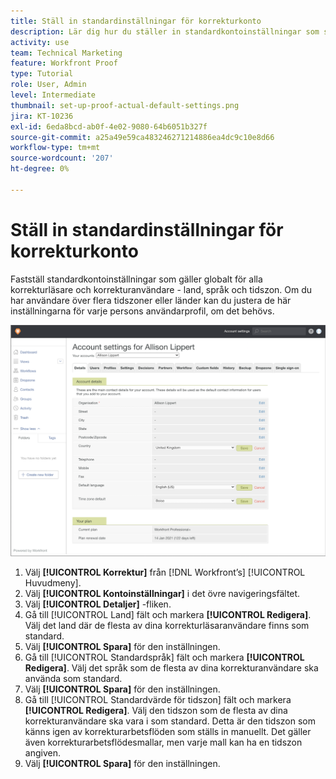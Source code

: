 ```yaml
---
title: Ställ in standardinställningar för korrekturkonto
description: Lär dig hur du ställer in standardkontoinställningar som ska gälla globalt för alla korrekturläsare och korrekturanvändare.
activity: use
team: Technical Marketing
feature: Workfront Proof
type: Tutorial
role: User, Admin
level: Intermediate
thumbnail: set-up-proof-actual-default-settings.png
jira: KT-10236
exl-id: 6eda8bcd-ab0f-4e02-9080-64b6051b327f
source-git-commit: a25a49e59ca483246271214886ea4dc9c10e8d66
workflow-type: tm+mt
source-wordcount: '207'
ht-degree: 0%

---
```


# Ställ in standardinställningar för korrekturkonto

Fastställ standardkontoinställningar som gäller globalt för alla korrekturläsare och korrekturanvändare - land, språk och tidszon. Om du har användare över flera tidszoner eller länder kan du justera de här inställningarna för varje persons användarprofil, om det behövs.

![Fönstret Kontoinställningar för korrektur](assets/proof-system-setups-default-account-settings.png)

1. Välj **[!UICONTROL Korrektur]** från [!DNL Workfront’s] [!UICONTROL Huvudmeny].
1. Välj **[!UICONTROL Kontoinställningar]** i det övre navigeringsfältet.
1. Välj **[!UICONTROL Detaljer]** -fliken.
1. Gå till [!UICONTROL Land] fält och markera **[!UICONTROL Redigera]**. Välj det land där de flesta av dina korrekturläsaranvändare finns som standard.
1. Välj **[!UICONTROL Spara]** för den inställningen.
1. Gå till [!UICONTROL Standardspråk] fält och markera **[!UICONTROL Redigera]**. Välj det språk som de flesta av dina korrekturanvändare ska använda som standard.
1. Välj **[!UICONTROL Spara]** för den inställningen.
1. Gå till [!UICONTROL Standardvärde för tidszon] fält och markera **[!UICONTROL Redigera]**. Välj den tidszon som de flesta av dina korrekturanvändare ska vara i som standard. Detta är den tidszon som känns igen av korrekturarbetsflöden som ställs in manuellt. Det gäller även korrekturarbetsflödesmallar, men varje mall kan ha en tidszon angiven.
1. Välj **[!UICONTROL Spara]** för den inställningen.
